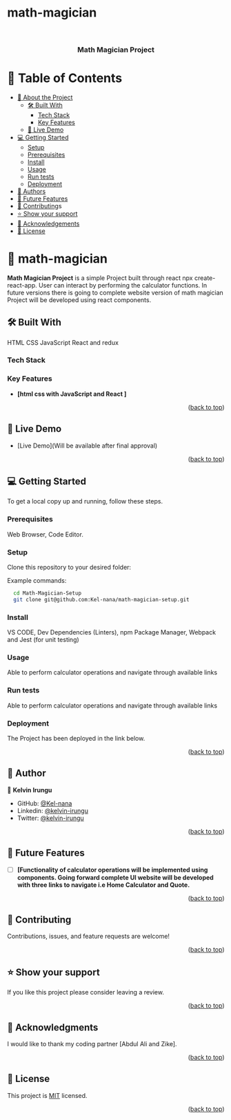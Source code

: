 # math-magician
<a name="readme-top"></a>

<div align="center">
  
  <br/>

  <h3><b>Math Magician Project</b></h3>

</div>

# 📗 Table of Contents

- [📖 About the Project](#about-project)
  - [🛠 Built With](#built-with)
    - [Tech Stack](#tech-stack)
    - [Key Features](#key-features)
  - [🚀 Live Demo](#live-demo)
- [💻 Getting Started](#getting-started)
  - [Setup](#setup)
  - [Prerequisites](#prerequisites)
  - [Install](#install)
  - [Usage](#usage)
  - [Run tests](#run-tests)
  - [Deployment](#triangular_flag_on_post-deployment)
- [👥 Authors](#authors)
- [🔭 Future Features](#future-features)
- [🤝 Contributing](#contributing)s
- [⭐️ Show your support](#support)
- [🙏 Acknowledgements](#acknowledgements)
- [📝 License](#license)

# 📖 math-magician <a name="about-project"></a>

**Math Magician Project** is a simple Project built through react npx create-react-app. User can interact by performing the calculator functions. In future versions there is going to complete website version of math magician Project will be developed using react components. 

## 🛠 Built With <a name="built-with"></a>

HTML CSS JavaScript React and redux

### Tech Stack <a name="tech-stack"></a>

### Key Features <a name="key-features"></a>

- **[html css with JavaScript and React ]**

<p align="right">(<a href="#readme-top">back to top</a>)</p>

## 🚀 Live Demo <a name="live-demo"> </a>

- [Live Demo](Will be available after final approval)



<p align="right">(<a href="#readme-top">back to top</a>)</p>

## 💻 Getting Started <a name="getting-started"></a>

To get a local copy up and running, follow these steps.

### Prerequisites
Web Browser, Code Editor.

### Setup

Clone this repository to your desired folder:

Example commands:

```sh
  cd Math-Magician-Setup
  git clone git@github.com:Kel-nana/math-magician-setup.git
```

### Install
VS CODE, Dev Dependencies (Linters), npm Package Manager, Webpack and Jest (for unit testing)

### Usage
Able to perform calculator operations and navigate through available links 

### Run tests
Able to perform calculator operations and navigate through available links 

### Deployment
The Project has been deployed in the link below.

<p align="right">(<a href="#readme-top">back to top</a>)</p>

## 👥 Author <a name="authors"></a>

👤 **Kelvin Irungu**

- GitHub: [@Kel-nana](https://github.com/Kel-nana)
- Linkedin: [@kelvin-irungu](https://www.linkedin.com/in/kelvin-irungu-838923249/)
- Twitter: [@kelvin-irungu](https://twitter.com/home)


<p align="right">(<a href="#readme-top">back to top</a>)</p>

## 🔭 Future Features <a name="future-features"></a>

- [ ] **[Functionality of calculator operations will be implemented using components. Going forward complete UI website will be developed with three links to navigate i.e Home Calculator and Quote.**

<p align="right">(<a href="#readme-top">back to top</a>)</p>

## 🤝 Contributing <a name="contributing"></a>

Contributions, issues, and feature requests are welcome!

<p align="right">(<a href="#readme-top">back to top</a>)</p>

## ⭐️ Show your support <a name="support"></a>

If you like this project please consider leaving a review.

<p align="right">(<a href="#readme-top">back to top</a>)</p>

## 🙏 Acknowledgments <a name="acknowledgements"></a>

I would like to thank my coding partner [Abdul Ali and Zike]. 

<p align="right">(<a href="#readme-top">back to top</a>)</p>

## 📝 License <a name="license"></a>

This project is [MIT](https://github.com/Kel-nana/math-magician-setup/blob/setup-branch/LICENSE) licensed.

<p align="right">(<a href="#readme-top">back to top</a>)</p>
<a name="readme-top"></a>